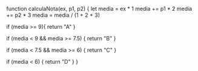 function calculaNota(ex, p1, p2) {
 let media = ex * 1
 media += p1 * 2
 media += p2 * 3
 media = media / (1 + 2 + 3)
 
 if (media >= 9){
   return "A"
 }
 
 if (media < 9 && media >= 7.5) {
   return "B"
 }
 
 if (media < 7.5 && media >= 6) {
   return "C"
 }
 
 if (media < 6) {
   return "D"
 }
}